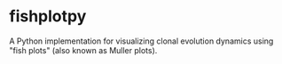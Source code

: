# fishplotpy
A Python implementation for visualizing clonal evolution dynamics using "fish plots" (also known as Muller plots).
